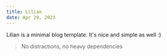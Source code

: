 ```yaml
---
title: Lilian
date: Apr 29, 2023
---
```


Lilian is a minimal blog template. It's nice and simple as well :)

> No distractions, no heavy dependencies